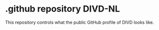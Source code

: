 # .github repository DIVD-NL

This repository controls what the public GitHub profile of DIVD looks like.
